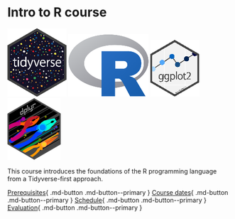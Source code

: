 # Intro to R course

![The Tidyverse logo](logo/tidyverse_logo_20.png)
![The R logo](logo/r_logo_25.png)
![The ggplot2 logo](logo/ggplot2_logo_5.png)
![The dplyr logo](logo/dplyr_logo_50.png)

This course introduces the foundations of the R programming language
from a Tidyverse-first approach.

[Prerequisites](prerequisites.md){ .md-button .md-button--primary }
[Course dates](course_dates.md){ .md-button .md-button--primary }
[Schedule](schedule.md){ .md-button .md-button--primary }
[Evaluation](evaluation.md){ .md-button .md-button--primary }


